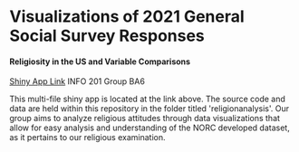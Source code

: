# Visualizations of 2021 General Social Survey Responses
#### Religiosity in the US and Variable Comparisons

[Shiny App Link]()
INFO 201 Group BA6

This multi-file shiny app is located at the link above. The source code and data are held within this repository in the folder titled 'religionanalysis'. Our group aims to analyze religious attitudes through data visualizations that allow for easy analysis and understanding of the NORC developed dataset, as it pertains to our religious examination.   